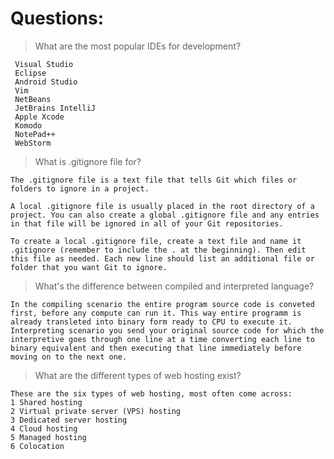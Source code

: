 # Questions:

> What are the most popular IDEs for development?

     Visual Studio
     Eclipse
     Android Studio
     Vim
     NetBeans
     JetBrains IntelliJ
     Apple Xcode
     Komodo
     NotePad++
     WebStorm


> What is .gitignore file for?

    The .gitignore file is a text file that tells Git which files or folders to ignore in a project.

    A local .gitignore file is usually placed in the root directory of a project. You can also create a global .gitignore file and any entries in that file will be ignored in all of your Git repositories.

    To create a local .gitignore file, create a text file and name it .gitignore (remember to include the . at the beginning). Then edit this file as needed. Each new line should list an additional file or folder that you want Git to ignore.

> What's the difference between compiled and interpreted language?

    In the compiling scenario the entire program source code is conveted first, before any compute can run it. This way entire programm is already transleted into binary form ready to CPU to execute it. 
    Interpreting scenario you send your original source code for which the interpretive goes through one line at a time converting each line to binary equivalent and then executing that line immediately before moving on to the next one. 


> What are the different types of web hosting exist?

    These are the six types of web hosting, most often come across: 
    1 Shared hosting
    2 Virtual private server (VPS) hosting
    3 Dedicated server hosting
    4 Cloud hosting
    5 Managed hosting
    6 Colocation